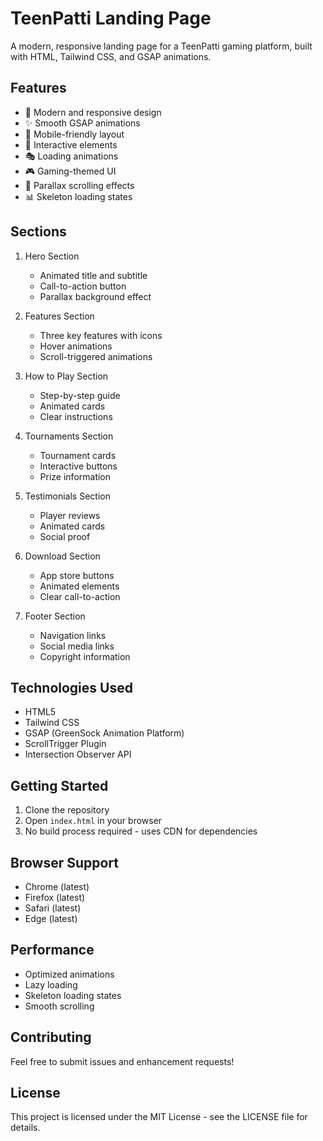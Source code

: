 # TeenPatti Landing Page

A modern, responsive landing page for a TeenPatti gaming platform, built with HTML, Tailwind CSS, and GSAP animations.

## Features

- 🎨 Modern and responsive design
- ✨ Smooth GSAP animations
- 📱 Mobile-friendly layout
- 🎯 Interactive elements
- 🎭 Loading animations
- 🎮 Gaming-themed UI
- 🔄 Parallax scrolling effects
- 📊 Skeleton loading states

## Sections

1. Hero Section
   - Animated title and subtitle
   - Call-to-action button
   - Parallax background effect

2. Features Section
   - Three key features with icons
   - Hover animations
   - Scroll-triggered animations

3. How to Play Section
   - Step-by-step guide
   - Animated cards
   - Clear instructions

4. Tournaments Section
   - Tournament cards
   - Interactive buttons
   - Prize information

5. Testimonials Section
   - Player reviews
   - Animated cards
   - Social proof

6. Download Section
   - App store buttons
   - Animated elements
   - Clear call-to-action

7. Footer Section
   - Navigation links
   - Social media links
   - Copyright information

## Technologies Used

- HTML5
- Tailwind CSS
- GSAP (GreenSock Animation Platform)
- ScrollTrigger Plugin
- Intersection Observer API

## Getting Started

1. Clone the repository
2. Open `index.html` in your browser
3. No build process required - uses CDN for dependencies

## Browser Support

- Chrome (latest)
- Firefox (latest)
- Safari (latest)
- Edge (latest)

## Performance

- Optimized animations
- Lazy loading
- Skeleton loading states
- Smooth scrolling

## Contributing

Feel free to submit issues and enhancement requests!

## License

This project is licensed under the MIT License - see the LICENSE file for details. 